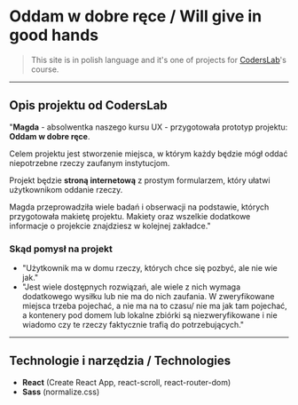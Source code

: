 # Oddam w dobre ręce / Will give in good hands 

>This site is in polish language and it's one of projects for [CodersLab](https://github.com/CodersLab)'s course.

-----------------------------------------------------------------

## Opis projektu od CodersLab
"**Magda** -  absolwentka naszego kursu UX  - przygotowała prototyp projektu: **Oddam w dobre ręce**.

Celem projektu jest stworzenie miejsca, w którym każdy będzie mógł oddać niepotrzebne rzeczy zaufanym instytucjom.

Projekt będzie **stroną internetową** z prostym formularzem, który ułatwi użytkownikom oddanie rzeczy. 

Magda przeprowadziła wiele badań i obserwacji na podstawie, których przygotowała makietę projektu. Makiety oraz wszelkie dodatkowe informacje o projekcie znajdziesz w kolejnej zakładce."

### Skąd pomysł na projekt

- "Użytkownik ma w domu rzeczy, których chce się pozbyć, ale nie wie jak."
- "Jest wiele dostępnych rozwiązań, ale wiele z nich wymaga dodatkowego wysiłku lub nie ma do nich zaufania. W zweryfikowane miejsca trzeba pojechać, a nie ma na to czasu/ nie ma jak tam pojechać, a kontenery pod domem lub lokalne zbiórki są niezweryfikowane i nie wiadomo czy te rzeczy faktycznie trafią do potrzebujących."

-----------------------------------------------------------------

## Technologie i narzędzia / Technologies
- **React** (Create React App, react-scroll, react-router-dom)
- **Sass** (normalize.css)
